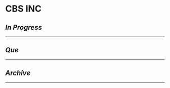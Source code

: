 # CBS INC

## *In Progress*

--------------------

## *Que*

-----------------------------------
## *Archive*

-----------------------------------

